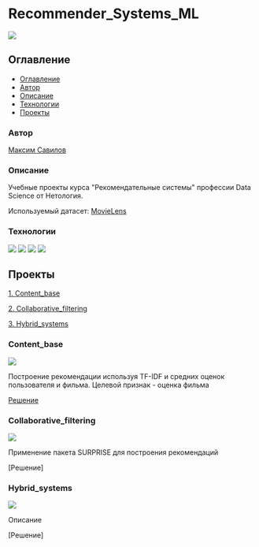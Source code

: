 # Recommender_Systems_ML
![](https://img.shields.io/badge/Project%20status%20-In%20progress-green)

## Оглавление

- [Оглавление](#оглавление)
- [Автор](#авторы)
- [Описание](#описание)
- [Технологии](#технологии)
- [Проекты](#проекты)

### Автор

[Максим Савилов](https://github.com/msavilov/)

### Описание

Учебные проекты курса "Рекомендательные системы" профессии Data Science от Нетология.

Используемый датасет: [MovieLens](https://grouplens.org/datasets/movielens/latest/)

### Технологии

![](https://img.shields.io/badge/-Python--3.11-blue)
![](https://img.shields.io/badge/surprise-blue)
![](https://img.shields.io/badge/pandas-blue)
![](https://img.shields.io/badge/numpy-blue)

## Проекты

  [1. Content_base](#content_base)
  
  [2. Collaborative_filtering](#collaborative_filtering)
  
  [3. Hybrid_systems](#hybrid_systems)
  

### Content_base
  ![](https://img.shields.io/badge/Project%20status%20-In%20progress-green)
  
  Построение рекомендации используя TF-IDF и средних оценок пользователя и фильма. Целевой признак - оценка фильма

  [Решение](https://github.com/msavilov/Recommender_Systems_ML/blob/main/1_Content_base/content_base.ipynb)

### Collaborative_filtering
  ![](https://img.shields.io/badge/Project%20status%20-In%20progress-green)
  
  Применение пакета SURPRISE для построения рекомендаций

  [Решение]

### Hybrid_systems
  ![](https://img.shields.io/badge/Project%20status%20-In%20progress-green)
  
  Описание

  [Решение]
 

